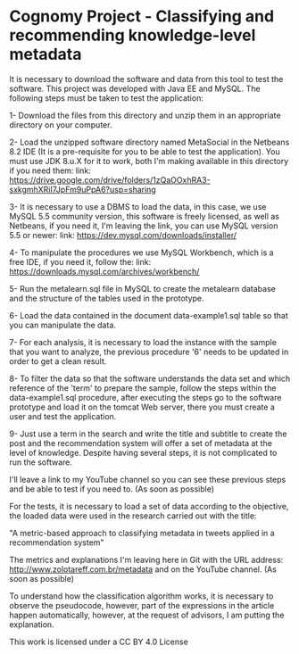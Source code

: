 # Cognomy Project - Classifying and recommending knowledge-level metadata

It is necessary to download the software and data from this tool to test the software. This project was developed with Java EE and MySQL. The following steps must be taken to test the application:

1- Download the files from this directory and unzip them in an appropriate directory on your computer.

2- Load the unzipped software directory named MetaSocial in the Netbeans 8.2 IDE (It is a pre-requisite for you to be able to test the application). You must use JDK 8.u.X for it to work, both I'm making available in this directory if you need them:
link: https://drive.google.com/drive/folders/1zQaOOxhRA3-sxkgmhXRiI7JpFm9uPpA6?usp=sharing

3- It is necessary to use a DBMS to load the data, in this case, we use MySQL 5.5 community version, this software is freely licensed, as well as Netbeans, if you need it, I'm leaving the link, you can use MySQL version 5.5 or newer:
link: https://dev.mysql.com/downloads/installer/

4- To manipulate the procedures we use MySQL Workbench, which is a free IDE, if you need it, follow the:
link: https://downloads.mysql.com/archives/workbench/

5- Run the metalearn.sql file in MySQL to create the metalearn database and the structure of the tables used in the prototype.

6- Load the data contained in the document data-example1.sql table so that you can manipulate the data.

7- For each analysis, it is necessary to load the instance with the sample that you want to analyze, the previous procedure '6' needs to be updated in order to get a clean result.

8- To filter the data so that the software understands the data set and which reference of the 'term' to prepare the sample, follow the steps within the data-example1.sql procedure, after executing the steps go to the software prototype and load it on the tomcat Web server, there you must create a user and test the application.

9- Just use a term in the search and write the title and subtitle to create the post and the recommendation system will offer a set of metadata at the level of knowledge. Despite having several steps, it is not complicated to run the software.

I'll leave a link to my YouTube channel so you can see these previous steps and be able to test if you need to. (As soon as possible)

For the tests, it is necessary to load a set of data according to the objective, the loaded data were used in the research carried out with the title:

"A metric-based approach to classifying metadata in tweets applied in a recommendation system"

The metrics and explanations I'm leaving here in Git with the URL address: http://www.zolotareff.com.br/metadata and on the YouTube channel. (As soon as possible)

To understand how the classification algorithm works, it is necessary to observe the pseudocode, however, part of the expressions in the article happen automatically, however, at the request of advisors, I am putting the explanation.

This work is licensed under a CC BY 4.0 License
